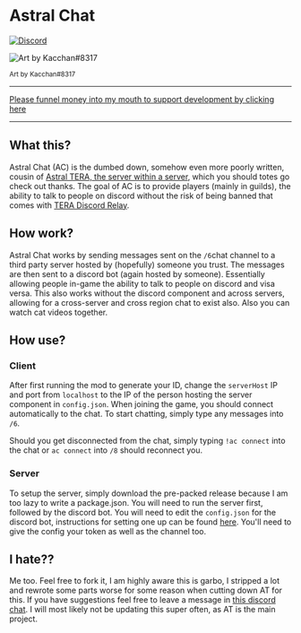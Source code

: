 # Astral Chat
[![Discord](https://discordapp.com/api/guilds/385946679733518338/widget.png)](https://discord.gg/dzB7xZK)

![Art by Kacchan#8317](https://i.imgur.com/04ljwEO.png)

<sup>Art by Kacchan#8317</sup>
***

[Please funnel money into my mouth to support development  by clicking here](https://ko-fi.com/codeagon)
***

## What this?
Astral Chat (AC) is the dumbed down, somehow even more poorly written, cousin of [Astral TERA, the server within a server](https://github.com/codeagon/Astral-TERA/), which you should totes go check out thanks. The goal of AC is to provide players (mainly in guilds), the ability to talk to people on discord without the risk of being banned that comes with [TERA Discord Relay](https://github.com/meishuu/tera-discord-relay).

## How work?
Astral Chat works by sending messages sent on the `/6`chat channel to a third party server hosted by (hopefully) someone you trust. The messages are then sent to a discord bot (again hosted by someone). Essentially allowing people in-game the ability to talk to people on discord and visa versa. This also works without the discord component and across servers, allowing for a cross-server and cross region chat to exist also. Also you can watch cat videos together.

## How use?
### Client
After first running the mod to generate your ID, change the `serverHost` IP  and port from `localhost` to the IP of the person hosting the server component in `config.json`. When joining the game, you should connect automatically to the chat. To start chatting, simply type any messages into `/6`.

Should you get disconnected from the chat, simply typing `!ac connect` into the chat or `ac connect` into `/8` should reconnect you.

### Server
To setup the server, simply download the pre-packed release because I am too lazy to write a package.json. You will need to run the server first, followed by the discord bot. You will need to edit the `config.json` for the discord bot, instructions for setting one up can be found [here](https://github.com/Chikachi/DiscordIntegration/wiki/How-to-get-a-token-and-channel-ID-for-Discord). You'll need to give the config your token as well as the channel too.

## I hate??
Me too. Feel free to fork it, I am highly aware this is garbo, I stripped a lot and rewrote some parts worse for some reason when cutting down AT for this. If you have suggestions feel free to leave a message in [this discord chat](https://discord.gg/dzB7xZK). I will most likely not be updating this super often, as AT is the main project.


